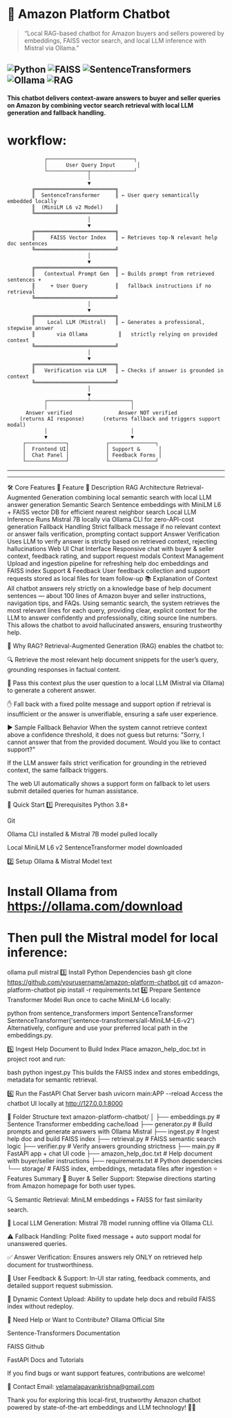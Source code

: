 # 🤖 Amazon Platform Chatbot
> “Local RAG-based chatbot for Amazon buyers and sellers powered by embeddings, FAISS vector search, and local LLM inference with Mistral via Ollama.”

![Python](https://img.shields.io/badge/Python-3.8%2B-blue)
![FAISS](https://img.shields.io/badge/FAISS-VectorSearch-orange)
![SentenceTransformers](https://img.shields.io/badge/SentenceTransformer-Embeddings-purple)
![Ollama](https://img.shields.io/badge/Ollama-Mistral_7B-black)
![RAG](https://img.shields.io/badge/Architecture-RAG-brightgreen)
---

#### This chatbot delivers context-aware answers to buyer and seller queries on Amazon by combining vector search retrieval with local LLM generation and fallback handling.

# workflow:

                ┌────────────────────────────┐
                │      User Query Input       │
                └─────────────┬──────────────┘
                              │
                              ▼
            ╔══════════════════════════╗
            ║  SentenceTransformer     ║ ← User query semantically embedded locally
            ║  (MiniLM L6 v2 Model)    ║
            ╚══════════════════════════╝
                              │
                              ▼
            ╔══════════════════════════╗
            ║     FAISS Vector Index   ║ ← Retrieves top-N relevant help doc sentences
            ╚══════════════════════════╝
                              │
                              ▼
            ╔══════════════════════════╗
            ║   Contextual Prompt Gen  ║ ← Builds prompt from retrieved sentences +
            ║     + User Query         ║   fallback instructions if no retrieval
            ╚══════════════════════════╝
                              │
                              ▼
            ╔══════════════════════════╗
            ║    Local LLM (Mistral)   ║ ← Generates a professional, stepwise answer
            ║       via Ollama          ║   strictly relying on provided context
            ╚══════════════════════════╝
                              │
                              ▼
            ╔══════════════════════════╗
            ║   Verification via LLM   ║ ← Checks if answer is grounded in context 
            ╚══════════════════════════╝
                              │
                              ▼
                ┌─────────────┴─────────────┐
                │                           │
          Answer verified               Answer NOT verified  
        (returns AI response)      (returns fallback and triggers support modal)
                │                           │
                ▼                           ▼
         ┌─────────────┐            ┌───────────────┐
         │  Frontend UI│            │ Support &      │
         │  Chat Panel │            │ Feedback Forms │
         └─────────────┘            └───────────────┘
  ****
  ---
🛠️ Core Features
🔧 Feature	📖 Description
RAG Architecture	Retrieval-Augmented Generation combining local semantic search with local LLM answer generation
Semantic Search	Sentence embeddings with MiniLM L6 + FAISS vector DB for efficient nearest neighbor search
Local LLM Inference	Runs Mistral 7B locally via Ollama CLI for zero-API-cost generation
Fallback Handling	Strict fallback message if no relevant context or answer fails verification, prompting contact support
Answer Verification	Uses LLM to verify answer is strictly based on retrieved context, rejecting hallucinations
Web UI Chat Interface	Responsive chat with buyer & seller context, feedback rating, and support request modals
Context Management	Upload and ingestion pipeline for refreshing help doc embeddings and FAISS index
Support & Feedback	User feedback collection and support requests stored as local files for team follow-up
📚 Explanation of Context
All chatbot answers rely strictly on a knowledge base of help document sentences — about 100 lines of Amazon buyer and seller instructions, navigation tips, and FAQs. Using semantic search, the system retrieves the most relevant lines for each query, providing clear, explicit context for the LLM to answer confidently and professionally, citing source line numbers. This allows the chatbot to avoid hallucinated answers, ensuring trustworthy help.

🚩 Why RAG?
Retrieval-Augmented Generation (RAG) enables the chatbot to:

🔍 Retrieve the most relevant help document snippets for the user’s query, grounding responses in factual content.

🤖 Pass this context plus the user question to a local LLM (Mistral via Ollama) to generate a coherent answer.

✋ Fall back with a fixed polite message and support option if retrieval is insufficient or the answer is unverifiable, ensuring a safe user experience.

▶️ Sample Fallback Behavior
When the system cannot retrieve context above a confidence threshold, it does not guess but returns:
"Sorry, I cannot answer that from the provided document. Would you like to contact support?"

If the LLM answer fails strict verification for grounding in the retrieved context, the same fallback triggers.

The web UI automatically shows a support form on fallback to let users submit detailed queries for human assistance.

🚀 Quick Start
1️⃣ Prerequisites
Python 3.8+

Git

Ollama CLI installed & Mistral 7B model pulled locally

Local MiniLM L6 v2 SentenceTransformer model downloaded

2️⃣ Setup Ollama & Mistral Model
text
# Install Ollama from https://ollama.com/download  
# Then pull the Mistral model for local inference:
ollama pull mistral
3️⃣ Install Python Dependencies
bash
git clone https://github.com/yourusername/amazon-platform-chatbot.git
cd amazon-platform-chatbot
pip install -r requirements.txt
4️⃣ Prepare Sentence Transformer Model
Run once to cache MiniLM-L6 locally:

python
from sentence_transformers import SentenceTransformer
SentenceTransformer('sentence-transformers/all-MiniLM-L6-v2')
Alternatively, configure and use your preferred local path in the embeddings.py.

5️⃣ Ingest Help Document to Build Index
Place amazon_help_doc.txt in project root and run:

bash
python ingest.py
This builds the FAISS index and stores embeddings, metadata for semantic retrieval.

6️⃣ Run the FastAPI Chat Server
bash
uvicorn main:APP --reload
Access the chatbot UI locally at http://127.0.0.1:8000

📂 Folder Structure
text
amazon-platform-chatbot/
│
├── embeddings.py       # Sentence Transformer embedding cache/load
├── generator.py        # Build prompts and generate answers with Ollama Mistral
├── ingest.py           # Ingest help doc and build FAISS index
├── retrieval.py        # FAISS semantic search logic
├── verifier.py         # Verify answers grounding strictness
├── main.py             # FastAPI app + chat UI code
├── amazon_help_doc.txt # Help document with buyer/seller instructions
├── requirements.txt    # Python dependencies
└── storage/            # FAISS index, embeddings, metadata files after ingestion
⭐ Features Summary
💬 Buyer & Seller Support: Stepwise directions starting from Amazon homepage for both user types.

🔍 Semantic Retrieval: MiniLM embeddings + FAISS for fast similarity search.

🤖 Local LLM Generation: Mistral 7B model running offline via Ollama CLI.

⚠️ Fallback Handling: Polite fixed message + auto support modal for unanswered queries.

✅ Answer Verification: Ensures answers rely ONLY on retrieved help document for trustworthiness.

📝 User Feedback & Support: In-UI star rating, feedback comments, and detailed support request submission.

🔄 Dynamic Context Upload: Ability to update help docs and rebuild FAISS index without redeploy.

🤝 Need Help or Want to Contribute?
Ollama Official Site

Sentence-Transformers Documentation

FAISS Github

FastAPI Docs and Tutorials

If you find bugs or want support features, contributions are welcome!

📧 Contact
Email: velamalapavankrishna@gmail.com

Thank you for exploring this local-first, trustworthy Amazon chatbot powered by state-of-the-art embeddings and LLM technology! 🚀✨
